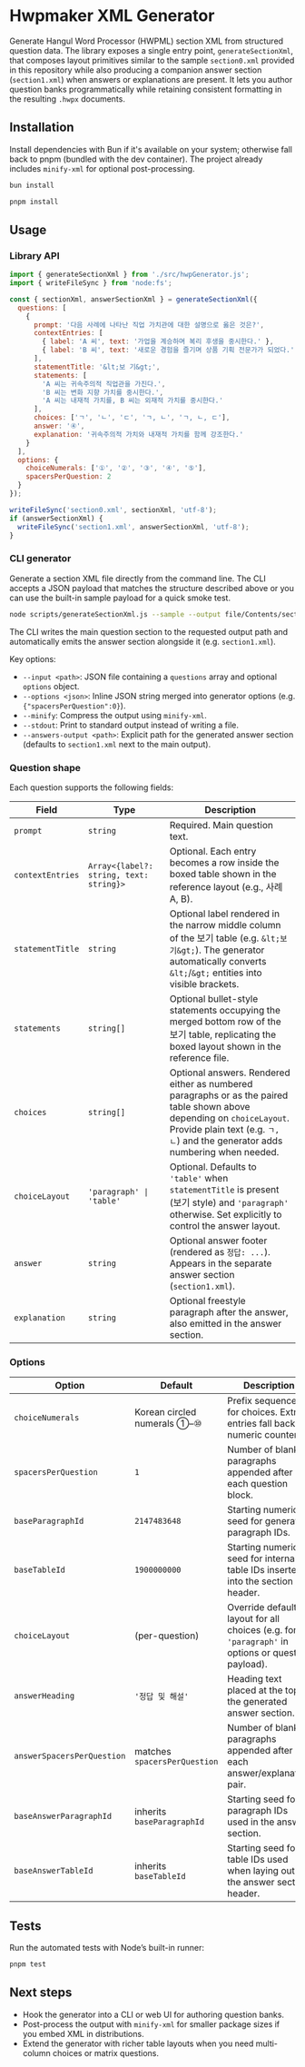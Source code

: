 # Hwpmaker XML Generator

Generate Hangul Word Processor (HWPML) section XML from structured question data. The library exposes a single entry point, `generateSectionXml`, that composes layout primitives similar to the sample `section0.xml` provided in this repository while also producing a companion answer section (`section1.xml`) when answers or explanations are present. It lets you author question banks programmatically while retaining consistent formatting in the resulting `.hwpx` documents.

## Installation

Install dependencies with Bun if it's available on your system; otherwise fall back to pnpm (bundled with the dev container). The project already includes `minify-xml` for optional post-processing.

```bash
bun install
```

```bash
pnpm install
```

## Usage

### Library API

```js
import { generateSectionXml } from './src/hwpGenerator.js';
import { writeFileSync } from 'node:fs';

const { sectionXml, answerSectionXml } = generateSectionXml({
  questions: [
    {
      prompt: '다음 사례에 나타난 직업 가치관에 대한 설명으로 옳은 것은?',
      contextEntries: [
        { label: 'A 씨', text: '가업을 계승하며 복리 후생을 중시한다.' },
        { label: 'B 씨', text: '새로운 경험을 즐기며 상품 기획 전문가가 되었다.' }
      ],
      statementTitle: '&lt;보 기&gt;',
      statements: [
        'A 씨는 귀속주의적 직업관을 가진다.',
        'B 씨는 변화 지향 가치를 중시한다.',
        'A 씨는 내재적 가치를, B 씨는 외재적 가치를 중시한다.'
      ],
      choices: ['ㄱ', 'ㄴ', 'ㄷ', 'ㄱ, ㄴ', 'ㄱ, ㄴ, ㄷ'],
      answer: '④',
      explanation: '귀속주의적 가치와 내재적 가치를 함께 강조한다.'
    }
  ],
  options: {
    choiceNumerals: ['①', '②', '③', '④', '⑤'],
    spacersPerQuestion: 2
  }
});

writeFileSync('section0.xml', sectionXml, 'utf-8');
if (answerSectionXml) {
  writeFileSync('section1.xml', answerSectionXml, 'utf-8');
}
```

### CLI generator

Generate a section XML file directly from the command line. The CLI accepts a JSON payload that matches the structure described above or you can use the built-in sample payload for a quick smoke test.

```bash
node scripts/generateSectionXml.js --sample --output file/Contents/section0.xml
```

The CLI writes the main question section to the requested output path and automatically emits the answer section alongside it (e.g. `section1.xml`).

Key options:

- `--input <path>`: JSON file containing a `questions` array and optional `options` object.
- `--options <json>`: Inline JSON string merged into generator options (e.g. `{"spacersPerQuestion":0}`).
- `--minify`: Compress the output using `minify-xml`.
- `--stdout`: Print to standard output instead of writing a file.
- `--answers-output <path>`: Explicit path for the generated answer section (defaults to `section1.xml` next to the main output).

### Question shape

Each question supports the following fields:

| Field | Type | Description |
| --- | --- | --- |
| `prompt` | `string` | Required. Main question text. |
| `contextEntries` | `Array<{label?: string, text: string}>` | Optional. Each entry becomes a row inside the boxed table shown in the reference layout (e.g., 사례 A, B). |
| `statementTitle` | `string` | Optional label rendered in the narrow middle column of the 보기 table (e.g. `&lt;보기&gt;`). The generator automatically converts `&lt;`/`&gt;` entities into visible brackets. |
| `statements` | `string[]` | Optional bullet-style statements occupying the merged bottom row of the 보기 table, replicating the boxed layout shown in the reference file. |
| `choices` | `string[]` | Optional answers. Rendered either as numbered paragraphs or as the paired table shown above depending on `choiceLayout`. Provide plain text (e.g. `ㄱ, ㄴ`) and the generator adds numbering when needed. |
| `choiceLayout` | `'paragraph' \| 'table'` | Optional. Defaults to `'table'` when `statementTitle` is present (보기 style) and `'paragraph'` otherwise. Set explicitly to control the answer layout. |
| `answer` | `string` | Optional answer footer (rendered as `정답: ...`). Appears in the separate answer section (`section1.xml`). |
| `explanation` | `string` | Optional freestyle paragraph after the answer, also emitted in the answer section. |

### Options

| Option | Default | Description |
| --- | --- | --- |
| `choiceNumerals` | Korean circled numerals ①–⑩ | Prefix sequence for choices. Extra entries fall back to numeric counters. |
| `spacersPerQuestion` | `1` | Number of blank paragraphs appended after each question block. |
| `baseParagraphId` | `2147483648` | Starting numeric seed for generated paragraph IDs. |
| `baseTableId` | `1900000000` | Starting numeric seed for internal table IDs inserted into the section header. |
| `choiceLayout` | (per-question) | Override default layout for all choices (e.g. force `'paragraph'` in options or question payload). |
| `answerHeading` | `'정답 및 해설'` | Heading text placed at the top of the generated answer section. |
| `answerSpacersPerQuestion` | matches `spacersPerQuestion` | Number of blank paragraphs appended after each answer/explanation pair. |
| `baseAnswerParagraphId` | inherits `baseParagraphId` | Starting seed for paragraph IDs used in the answer section. |
| `baseAnswerTableId` | inherits `baseTableId` | Starting seed for table IDs used when laying out the answer section header. |

## Tests

Run the automated tests with Node’s built-in runner:

```bash
pnpm test
```

## Next steps

- Hook the generator into a CLI or web UI for authoring question banks.
- Post-process the output with `minify-xml` for smaller package sizes if you embed XML in distributions.
- Extend the generator with richer table layouts when you need multi-column choices or matrix questions.
